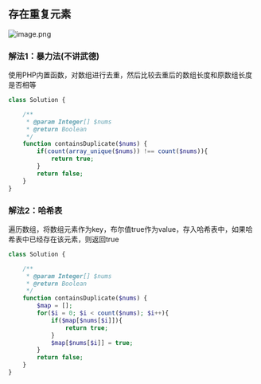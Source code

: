 ## 存在重复元素
![image.png](https://bestacou-1317041502.cos.ap-guangzhou.myqcloud.com/20230926155601.png)

### 解法1：暴力法(不讲武德)
使用PHP内置函数，对数组进行去重，然后比较去重后的数组长度和原数组长度是否相等
```php 
class Solution {

    /**
     * @param Integer[] $nums
     * @return Boolean
     */
    function containsDuplicate($nums) {
        if(count(array_unique($nums)) !== count($nums)){
            return true;
        }
        return false;
    }
}
```
### 解法2：哈希表
遍历数组，将数组元素作为key，布尔值true作为value，存入哈希表中，如果哈希表中已经存在该元素，则返回true
```php
class Solution {

    /**
     * @param Integer[] $nums
     * @return Boolean
     */
    function containsDuplicate($nums) {
        $map = [];
        for($i = 0; $i < count($nums); $i++){
            if($map[$nums[$i]]){
                return true;
            }
            $map[$nums[$i]] = true;
        }
        return false;
    }
}
```